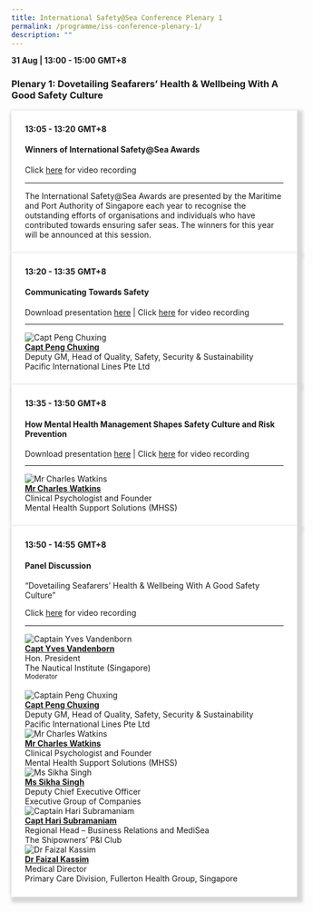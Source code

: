 ```yaml
---
title: International Safety@Sea Conference Plenary 1
permalink: /programme/iss-conference-plenary-1/
description: ""
---
```

<section>
	<div>
  <b>31 Aug | 13:00 - 15:00</b>&nbsp;<b>GMT+8</b>
  <h3>Plenary 1: Dovetailing Seafarers’ Health & Wellbeing With A Good Safety Culture</h3>
</div>

<section>
  <div class="bp-container is-fluid">
    <div class="row">
      <div class="col is-full"> 
        <div class="row">
          <div class="col is-12">
            <div class="border bg-light h-100 position-relative">
              <div class="p-4">
                <div class="programme-time"><b>13:05 - 13:20</b>&nbsp;<b>GMT+8</b></div>
                <h4 class="programme-title">Winners of International Safety@Sea Awards<br></h4>
								<p>Click <a target="_new" href="https://www.youtube.com/watch?v=hXWKRLwnKc4&list=PLtnss4Yyvyab-EnXjVMLNZRF8HRhWKy3b&index=17">here</a> for video recording</p>
<hr class="my-3 border-primary" />								
The International Safety@Sea Awards are presented by the Maritime and Port Authority of Singapore each year to recognise the outstanding efforts of organisations and individuals who have contributed towards ensuring safer seas. The winners for this year will be announced at this session.
              </div>
            </div>
          </div>
        </div>
      </div>
    </div>
  </div>
</section>	
	
<section>
<div class="bp-container is-fluid">
<div class="row">
<div class="col is-full">
<div class="row">
<div class="col is-12">
<div class="border bg-light h-100 position-relative">
<div class="p-4">
<div class="programme-time"><strong>13:20 - 13:35</strong>&nbsp;<strong>GMT+8</strong></div>
<h4 class="programme-title">Communicating Towards Safety</h4>
<p style="margin: 0;">Download presentation <a target="_new" href="/files/Slides22/Communicating Towards Safety.pdf">here</a> | Click <a target="_new" href="https://www.youtube.com/watch?v=fqiC2il-XDk&list=PLtnss4Yyvyab-EnXjVMLNZRF8HRhWKy3b&index=15">here</a> for video recording</p>
<hr class="my-3 border-primary" />
<div class="speakers px-2">
<div class="row">
<div class="col is-6 prog-speaker">
<div class="row">
<div class="col is-4"><img class="speaker-image mb-4" src="/images/Speakers/Chu Xing Peng.png" alt="Capt Peng Chuxing" /></div>
<div class="col is-8">
<div class="speaker-name text-ellipsis"><a class="speaker-name text-ellipsis" href="/speakers/captain-peng-chuxing" rel="noopener"><strong>Capt Peng Chuxing</strong></a></div>
<div class="text-ellipsis speaker-position">Deputy GM, Head of Quality, Safety, Security & Sustainability</div>
<div class="text-ellipsis speaker-company">Pacific International Lines Pte Ltd</div>
</div>
</div>
</div>
</div>
</div>
</div>
</div>
</div>
</div>
</div>
</div>
</div>
</section>

<section>
<div class="bp-container is-fluid">
<div class="row">
<div class="col is-full">
<div class="row">
<div class="col is-12">
<div class="border bg-light h-100 position-relative">
<div class="p-4">
<div class="programme-time"><strong>13:35 - 13:50</strong>&nbsp;<strong>GMT+8</strong></div>
<h4 class="programme-title">How Mental Health Management Shapes Safety Culture and Risk Prevention</h4>
<p style="margin: 0;">Download presentation <a target="_new" href="/files/Slides22/MHSS_Safety_Sea22.pdf">here</a> | Click <a target="_new" href="https://www.youtube.com/watch?v=tcJ9RIa-_1A&list=PLtnss4Yyvyab-EnXjVMLNZRF8HRhWKy3b&index=16">here</a> for video recording</p>
<hr class="my-3 border-primary" />
<div class="speakers px-2">
<div class="row">
<div class="col is-6 prog-speaker">
<div class="row">
<div class="col is-4"><img class="speaker-image mb-4" src="/images/Speakers/Charles Watkins.png" alt="Mr Charles Watkins" /></div>
<div class="col is-8">
<div class="speaker-name text-ellipsis"><a class="speaker-name text-ellipsis" href="/speakers/mr-charles-watkins" rel="noopener"><strong>Mr Charles Watkins</strong></a></div>
<div class="text-ellipsis speaker-position">Clinical Psychologist and Founder</div>
<div class="text-ellipsis speaker-company">Mental Health Support Solutions (MHSS)</div>
</div>
</div>
</div>
</div>
</div>
</div>
</div>
</div>
</div>
</div>
</div>
</div>
</section>

<section>
<div class="bp-container is-fluid">
<div class="row">
<div class="col is-full">
<div class="row">
<div class="col is-12">
<div class="border bg-light h-100 position-relative">
<div class="p-4">
<div class="programme-time"><strong>13:50 - 14:55</strong>&nbsp;<strong>GMT+8</strong></div>
<h4 class="programme-title">Panel Discussion</h4>
“Dovetailing Seafarers’ Health & Wellbeing With A Good Safety Culture”
	<p> Click <a target="_new" href="https://www.youtube.com/watch?v=7WzJemCW9Q4&list=PLtnss4Yyvyab-EnXjVMLNZRF8HRhWKy3b&index=19">here</a> for video recording</p>
<hr class="my-3 border-primary" />
<div class="speakers px-2">
<div class="row">
<div class="col is-6 prog-speaker">
<div class="row">
<div class="col is-4"><img class="speaker-image mb-4" src="/images/Speakers/Yves Vandenborn.png" alt="Captain Yves Vandenborn" /></div>
<div class="col is-8">
<div class="speaker-name text-ellipsis"><a class="speaker-name text-ellipsis" href="/speakers/captain-yves-vandenborn" rel="noopener"><strong>Capt Yves Vandenborn</strong></a></div>
<div class="text-ellipsis speaker-position">Hon. President</div>
<div class="text-ellipsis speaker-company">The Nautical Institute (Singapore)</div>
<div class="speaker-role text-ellipsis text-muted"><small>Moderator</small></div>
</div>
</div>
</div>
<div class="col is-6 prog-speaker">&nbsp;</div>
</div>
<div class="row">
<div class="col is-6 prog-speaker">
<div class="row">
<div class="col is-4"><img class="speaker-image mb-4" src="/images/Speakers/Chu Xing Peng.png" alt="Captain Peng Chuxing" /></div>
<div class="col is-8">
<div class="speaker-name text-ellipsis"><a class="speaker-name text-ellipsis" href="/speakers/captain-peng-chuxing" rel="noopener"><strong>Capt Peng Chuxing</strong></a></div>
<div class="text-ellipsis speaker-position">Deputy GM, Head of Quality, Safety, Security &amp; Sustainability</div>
<div class="text-ellipsis speaker-company">Pacific International Lines Pte Ltd</div>
</div>
</div>
</div>
<div class="col is-6 prog-speaker">
<div class="row">
<div class="col is-4"><img class="speaker-image mb-4" src="/images/Speakers/Charles Watkins.png" alt="Mr Charles Watkins" /></div>
<div class="col is-8">
<div class="speaker-name text-ellipsis"><a class="speaker-name text-ellipsis" href="/speakers/mr-charles-watkins" rel="noopener"><strong>Mr Charles Watkins</strong></a></div>
<div class="text-ellipsis speaker-position">Clinical Psychologist and Founder</div>
<div class="text-ellipsis speaker-company">Mental Health Support Solutions (MHSS)</div>
</div>
</div>
</div>
</div>
<div class="row">
<div class="col is-6 prog-speaker">
<div class="row">
<div class="col is-4"><img class="speaker-image mb-4" src="/images/Speakers/MdmSikha.png" alt="Ms Sikha Singh" /></div>
<div class="col is-8">
<div class="speaker-name text-ellipsis"><a class="speaker-name text-ellipsis" href="/speakers/ms-sikha-singh" rel="noopener"><strong> Ms Sikha Singh</strong></a></div>
<div class="text-ellipsis speaker-position">Deputy Chief Executive Officer</div>
<div class="text-ellipsis speaker-company">Executive Group of Companies</div>
</div>
</div>
</div>
<div class="col is-6 prog-speaker">
<div class="row">
<div class="col is-4"><img class="speaker-image mb-4" src="/images/Speakers/Captain Hari Subramaniam.png" alt="
Captain Hari Subramaniam" /></div>
<div class="col is-8">
<div class="speaker-name text-ellipsis"><a class="speaker-name text-ellipsis" href="/speakers/captain-hari-subramania" rel="noopener"><strong>
Capt Hari Subramaniam</strong></a></div>
<div class="text-ellipsis speaker-position">Regional Head – Business Relations and MediSea</div>
<div class="text-ellipsis speaker-company">The Shipowners’ P&I Club</div>
</div>
</div>
</div>
</div>
<div class="row">
<div class="col is-6 prog-speaker">
<div class="row">
<div class="col is-4"><img class="speaker-image mb-4" src="/images/speakers/faizal.png" alt="Dr Faizal Kassim" /></div>
<div class="col is-8">
<div class="speaker-name text-ellipsis"><a class="speaker-name text-ellipsis" href="/speakers/dr-faizal-kassim" rel="noopener"><strong>Dr Faizal Kassim</strong></a></div>
<div class="text-ellipsis speaker-position">Medical Director</div>
<div class="text-ellipsis speaker-company">Primary Care Division, Fullerton Health Group, Singapore</div>
</div>
</div>
</div>
</div>
</div>
</div>
</div>
</div>
</div>
</div>
</div>
</div>
</section>






<style type="text/css"> 

	hr.my-3{
margin-top: 0.75rem;	
	}

    .is-left{
      text-align: left;
    }
    .content h4{
      font-weight: 500; 
      color: #337B9A !important;
      margin-top: 1rem;
    }
    .bg-light {
      background-color: #fff !important;
      box-shadow: 5px 5px 5px 5px rgb(215 215 215), -5px 0 6px -4px rgb(215 215 215);
    }
    .p-4 {
      padding: 1.5rem!important;
    }
  .content a {text-decoration:none;}
	.content h3 { margin-top: 1rem;}
</style>